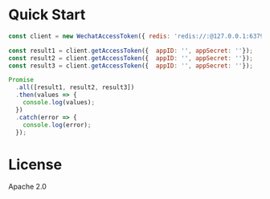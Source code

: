 <!---
    Copyright 2018 leichen@live.com
 
    Licensed under the Apache License, Version 2.0 (the "License");
    you may not use this file except in compliance with the License.
    You may obtain a copy of the License at
 
        http://www.apache.org/licenses/LICENSE-2.0
 
    Unless required by applicable law or agreed to in writing, software
    distributed under the License is distributed on an "AS IS" BASIS,
    WITHOUT WARRANTIES OR CONDITIONS OF ANY KIND, either express or implied.
    See the License for the specific language governing permissions and
    limitations under the License.
-->

# Quick Start

```javascript
const client = new WechatAccessToken({ redis: 'redis://:@127.0.0.1:6379' });

const result1 = client.getAccessToken({  appID: '', appSecret: ''});
const result2 = client.getAccessToken({  appID: '', appSecret: ''});
const result3 = client.getAccessToken({  appID: '', appSecret: ''});

Promise
  .all([result1, result2, result3])
  .then(values => {
    console.log(values);
  })
  .catch(error => {
    console.log(error);
  });
```

# License
Apache 2.0